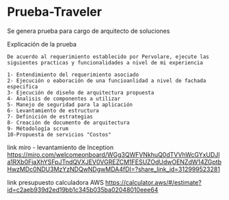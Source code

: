 # Prueba-Traveler
Se genera prueba para cargo de arquitecto de soluciones

Explicación de la prueba

	De acuerdo al requerimiento establecido por Pervolare, ejecute las siguientes practicas y funcionalidades a nivel de mi experiencia
	
	1- Entendimiento del requerimiento asociado 
	2- Ejecución o eaboración de una funcioanlidad a nivel de fachada especifica
	3- Ejecución de diseño de arquitectura propuesta 
	4- Analisis de componentes a utilizar
	5- Manejo de seguridad para la aplicación 
	6- Levantamiento de estructura
	7- Definición de estrategias
	8- Creación de documento de arquitectura
	9- Métodología scrum 
	10-Propuesta de servicios "Costos"
	
link miro - levantamiento de Inception
	https://miro.com/welcomeonboard/WGg3QWFVNkhuQ0dTVVhWcGYxUDJla1RXb0FjaXhYSFpJTndQVXJEV0VGREZCM1FESUZOdUdwOENZdW14ZGptbHwzMDc0NDU3MzYzNDQwNDgwMDA4fDI=?share_link_id=312999523281
	
	

	
link presupuesto calculadora AWS
	https://calculator.aws/#/estimate?id=c2aeb939d2ed19bb1c345b035ba02048010eee64
	
	
